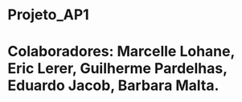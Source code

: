 # Projeto_AP1

# Colaboradores: Marcelle Lohane, Eric Lerer, Guilherme Pardelhas, Eduardo Jacob, Barbara Malta.
